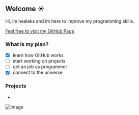 ## Welcome :sunny:

Hi, im healeks and im here to improve my programming skills.

[Feel free to visit my GitHub Page](https://github.com/healeks) 

### What is my plan?

- [x] learn how GitHub works
- [ ] start working on projects
- [ ] get an job as programmer
- [x] connect to the universe

### Projects

* 

![Image](http://awallpapershub.com/wp-content/uploads/2018/05/Rick-and-Morty-Wallpapers.jpg)


